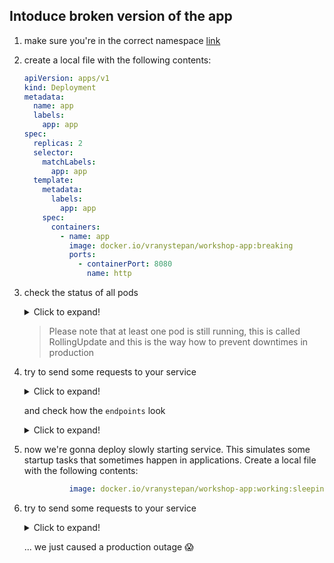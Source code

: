 ## Intoduce broken version of the app

1. make sure you're in the correct namespace [link](../pt2/00_single_pod.md)

2. create a local file with the following contents:

    ```yaml
    apiVersion: apps/v1
    kind: Deployment
    metadata:
      name: app
      labels:
        app: app
    spec:
      replicas: 2
      selector:
        matchLabels:
          app: app
      template:
        metadata:
          labels:
            app: app
        spec:
          containers:
            - name: app
              image: docker.io/vranystepan/workshop-app:breaking
              ports:
                - containerPort: 8080
                  name: http
    ```

3. check the status of all pods

    <details>
    <summary>Click to expand!</summary>

    ```bash
    kubectl get pods
    kubectl logs <name of the new pod>
    kubectl describe pod <name of the new pod>
    ```
    </details>

    > Please note that at least one pod is still running,
    > this is called RollingUpdate and this is the way
    > how to prevent downtimes in production

4. try to send some requests to your service

    <details>
    <summary>Click to expand!</summary>

    ```bash
    curl https://<your namespace>.s02.training.eks.rocks
    ```
    </details>

    and check how the `endpoints` look

    <details>
    <summary>Click to expand!</summary>

    ```bash
    kubectl get endpoints
    ```
    </details>

5. now we're gonna deploy slowly starting service. This simulates some startup tasks that sometimes happen in applications.  Create a local file with the following contents:

    ```yaml
              image: docker.io/vranystepan/workshop-app:working:sleeping
    ```


4. try to send some requests to your service

    <details>
    <summary>Click to expand!</summary>

    ```bash
    curl https://<your namespace>.s02.training.eks.rocks
    ```

    or

    ```powershell
    Invoke-WebRequest https://<your namespace>.s02.training.eks.rocks
    ```
    </details>

    ... we just caused a production outage 😱
